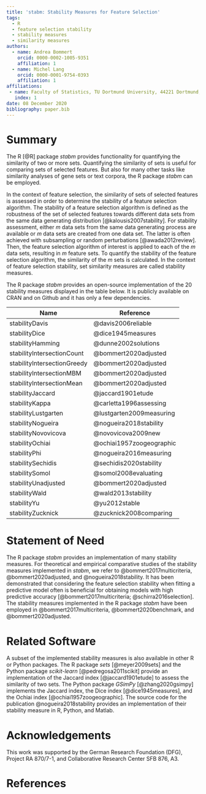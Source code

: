 ```yaml
---
title: 'stabm: Stability Measures for Feature Selection'
tags:
  - R
  - feature selection stability
  - stability measures
  - similarity measures
authors:
  - name: Andrea Bommert
    orcid: 0000-0002-1005-9351
    affiliation: 1
  - name: Michel Lang
    orcid: 0000-0001-9754-0393
    affiliation: 1
affiliations:
 - name: Faculty of Statistics, TU Dortmund University, 44221 Dortmund, Germany
   index: 1
date: 08 December 2020
bibliography: paper.bib
---
```


# Summary
The R [@R] package *stabm* provides functionality for quantifying the similarity of two or more sets.
Quantifying the similarity of sets is useful for comparing sets of selected features.
But also for many other tasks like similarity analyses of gene sets or text corpora, the R package *stabm* can be employed.

In the context of feature selection, the similarity of sets of selected features is assessed in order to determine the stability of a feature selection algorithm.
The stability of a feature selection algorithm is defined as the robustness of the set of selected features towards different data sets from the same data generating distribution [@kalousis2007stability].
For stability assessment, either *m* data sets from the same data generating process are available or *m* data sets are created from one data set.
The latter is often achieved with subsampling or random perturbations [@awada2012review].
Then, the feature selection algorithm of interest is applied to each of the *m* data sets, resulting in *m* feature sets.
To quantify the stability of the feature selection algorithm, the similarity of the *m* sets is calculated.
In the context of feature selection stability, set similarity measures are called stability measures.

The R package *stabm* provides an open-source implementation of the 20 stability measures displayed in the table below.
It is publicly available on CRAN and on Github and it has only a few dependencies.

|Name | Reference|
|-----|----------|
|stabilityDavis | @davis2006reliable|
|stabilityDice | @dice1945measures|
|stabilityHamming | @dunne2002solutions|
|stabilityIntersectionCount | @bommert2020adjusted|
|stabilityIntersectionGreedy | @bommert2020adjusted|
|stabilityIntersectionMBM | @bommert2020adjusted|
|stabilityIntersectionMean | @bommert2020adjusted|
|stabilityJaccard | @jaccard1901etude|
|stabilityKappa | @carletta1996assessing|
|stabilityLustgarten | @lustgarten2009measuring|
|stabilityNogueira | @nogueira2018stability|
|stabilityNovovicova | @novovicova2009new|
|stabilityOchiai | @ochiai1957zoogeographic|
|stabilityPhi | @nogueira2016measuring|
|stabilitySechidis | @sechidis2020stability|
|stabilitySomol | @somol2008evaluating|
|stabilityUnadjusted | @bommert2020adjusted|
|stabilityWald | @wald2013stability|
|stabilityYu | @yu2012stable|
|stabilityZucknick | @zucknick2008comparing|

# Statement of Need
The R package *stabm* provides an implementation of many stability measures.
For theoretical and empirical comparative studies of the stability measures implemented in *stabm*, we refer to @bommert2017multicriteria, @bommert2020adjusted, and @nogueira2018stability.
It has been demonstrated that considering the feature selection stability when fitting a predictive model often is beneficial for obtaining models with high predictive accuracy [@bommert2017multicriteria; @schirra2016selection].
The stability measures implemented in the R package *stabm* have been employed in @bommert2017multicriteria, @bommert2020benchmark, and @bommert2020adjusted.

# Related Software
A subset of the implemented stability measures is also available in other R or Python packages.
The R package *sets* [@meyer2009sets] and the Python package *scikit-learn* [@pedregosa2011scikit] provide an implementation of the Jaccard index [@jaccard1901etude] to assess the similarity of two sets.
The Python package *GSimPy* [@zhang2020gsimpy] implements the Jaccard index, the Dice index [@dice1945measures], and the Ochiai index [@ochiai1957zoogeographic].
The source code for the publication @nogueira2018stability provides an implementation of their stability measure in R, Python, and Matlab.

# Acknowledgements

This work was supported by the German Research Foundation (DFG), Project RA 870/7-1, and Collaborative Research Center SFB 876, A3.

# References
